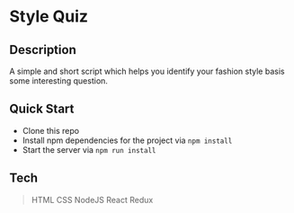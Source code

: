 
# Style Quiz

## Description
A simple and short script which helps you identify your fashion style basis some interesting question.

## Quick Start

- Clone this repo
- Install npm dependencies for the project via `npm install`
- Start the server via `npm run install`

## Tech
  > HTML
  > CSS
  > NodeJS
  > React Redux
